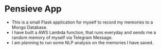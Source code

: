 # Pensieve App

- This is a small Flask application for myself to record my memories to a Mongo Database.
- I have built a AWS Lambda function, that runs everyday and sends me a random memory of myself via Telegram Message.
- I am planning to run some NLP analysis on the memories I have saved.
